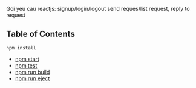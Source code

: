 Goi yeu cau reactjs: signup/login/logout
  send reques/list request, reply to request
  
## Table of Contents
    npm install
  - [npm start](#npm-start)
  - [npm test](#npm-test)
  - [npm run build](#npm-run-build)
  - [npm run eject](#npm-run-eject)
